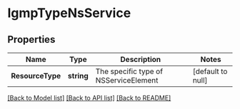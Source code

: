 # IgmpTypeNsService

## Properties
Name | Type | Description | Notes
------------ | ------------- | ------------- | -------------
**ResourceType** | **string** | The specific type of NSServiceElement | [default to null]

[[Back to Model list]](../README.md#documentation-for-models) [[Back to API list]](../README.md#documentation-for-api-endpoints) [[Back to README]](../README.md)

